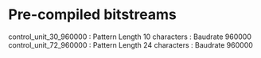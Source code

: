 # Pre-compiled bitstreams
control_unit_30_960000 : Pattern Length 10 characters : Baudrate 960000 \
control_unit_72_960000 : Pattern Length 24 characters : Baudrate 960000
